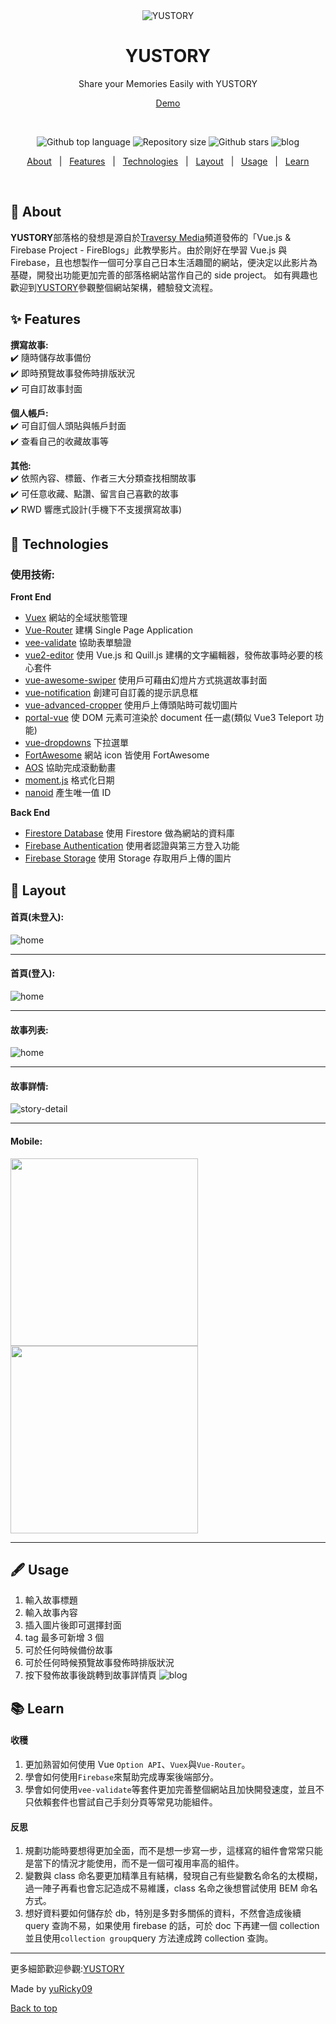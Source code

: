 <div align="center" id="top"> 
  <img src="https://firebasestorage.googleapis.com/v0/b/yustory-ded59.appspot.com/o/other%2Freadme-header.png?alt=media&token=06874354-e8e1-4c9f-a9b7-36223238c187" alt="YUSTORY" />
</div>

<div align="center">
  <h1>YUSTORY</h1>
  <p>Share your Memories Easily with YUSTORY</p>
  <a href="https://yustory-ded59.firebaseapp.com/">Demo</a>
</div>

&#xa0;

<p align="center">
  <img alt="Github top language" src="https://img.shields.io/github/languages/top/yuRicky09/YuStory?color=56BEB8">

  <img alt="Repository size" src="https://img.shields.io/github/repo-size/yuRicky09/YuStory?color=lightgrey">

  <img alt="Github stars" src="https://img.shields.io/github/stars/yuRicky09/YuStory?color=yellow" />

  <img alt="blog" src="https://img.shields.io/badge/YUSTORY-BLOG-blue">
</p>

<p align="center">
  <a href="#dart-about">About</a> &#xa0; | &#xa0; 
  <a href="#sparkles-features">Features</a> &#xa0; | &#xa0;
  <a href="#rocket-technologies">Technologies</a> &#xa0; | &#xa0;
  <a href="#art-layout">Layout</a> &#xa0; | &#xa0;
  <a href="#fountain_pen-usage">Usage</a> &#xa0; | &#xa0;
  <a href="#books-learn">Learn</a>
</p>

<br>

## :dart: About

**YUSTORY**部落格的發想是源自於<a href="https://www.youtube.com/watch?v=ISv22NNL-aE&t=869s&ab_channel=TraversyMedia" target="_blank">Traversy Media</a>頻道發佈的「Vue.js & Firebase Project - FireBlogs」此教學影片。由於剛好在學習 Vue.js 與 Firebase，且也想製作一個可分享自己日本生活趣聞的網站，便決定以此影片為基礎，開發出功能更加完善的部落格網站當作自己的 side project。
如有興趣也歡迎到<a href="https://yustory-ded59.firebaseapp.com/" target="_blank">YUSTORY</a>參觀整個網站架構，體驗發文流程。

## :sparkles: Features

**撰寫故事:** <br>
:heavy_check_mark: 隨時儲存故事備份 <br>
:heavy_check_mark: 即時預覽故事發佈時排版狀況 <br>
:heavy_check_mark: 可自訂故事封面 <br>

**個人帳戶:** <br>
:heavy_check_mark: 可自訂個人頭貼與帳戶封面 <br>
:heavy_check_mark: 查看自己的收藏故事等 <br>

**其他:** <br>
:heavy_check_mark: 依照內容、標籤、作者三大分類查找相關故事 <br>
:heavy_check_mark: 可任意收藏、點讚、留言自己喜歡的故事 <br>
:heavy_check_mark: RWD 響應式設計(手機下不支援撰寫故事) <br>

## :rocket: Technologies

### 使用技術:

**Front End**

- [Vuex](https://vuex.vuejs.org/guide/) 網站的全域狀態管理
- [Vue-Router](https://router.vuejs.org/) 建構 Single Page Application
- [vee-validate](https://vee-validate.logaretm.com/v3) 協助表單驗證
- [vue2-editor](https://www.vue2editor.com/) 使用 Vue.js 和 Quill.js 建構的文字編輯器，發佈故事時必要的核心套件
- [vue-awesome-swiper](https://www.npmjs.com/package/vue-awesome-swiper) 使用戶可藉由幻燈片方式挑選故事封面
- [vue-notification](http://vue-notification.yev.io/) 創建可自訂義的提示訊息框
- [vue-advanced-cropper](https://norserium.github.io/vue-advanced-cropper/) 使用戶上傳頭貼時可裁切圖片
- [portal-vue](https://portal-vue.linusb.org/) 使 DOM 元素可渲染於 document 任一處(類似 Vue3 Teleport 功能)
- [vue-dropdowns](https://github.com/mikerodham/vue-dropdowns) 下拉選單
- [FortAwesome](https://github.com/FortAwesome/vue-fontawesome) 網站 icon 皆使用 FortAwesome
- [AOS](https://michalsnik.github.io/aos/) 協助完成滾動動畫
- [moment.js](https://momentjs.com/) 格式化日期
- [nanoid](https://www.npmjs.com/package/nanoid) 產生唯一值 ID

**Back End**

- [Firestore Database](https://firebase.google.com/docs/firestore/quickstart) 使用 Firestore 做為網站的資料庫
- [Firebase Authentication](https://firebase.google.com/docs/auth/web/start) 使用者認證與第三方登入功能
- [Firebase Storage](https://firebase.google.com/docs/storage/web/start) 使用 Storage 存取用戶上傳的圖片

## :art: Layout

#### 首頁(未登入):

<img alt="home" src="https://firebasestorage.googleapis.com/v0/b/yustory-ded59.appspot.com/o/other%2Fhome.png?alt=media&token=1db41f81-b225-4744-916c-ac6dc3f6b408">

---

#### 首頁(登入):

<img alt="home" src="https://firebasestorage.googleapis.com/v0/b/yustory-ded59.appspot.com/o/other%2Fhome.gif?alt=media&token=e9776a60-77c5-4ea2-b4e5-1c075f685390">

---

#### 故事列表:

<img alt="home" src="https://firebasestorage.googleapis.com/v0/b/yustory-ded59.appspot.com/o/other%2Fstories.gif?alt=media&token=b0044161-62ce-4b93-891d-0a8a5337b96a">

---

#### 故事詳情:

<img alt="story-detail" src="https://firebasestorage.googleapis.com/v0/b/yustory-ded59.appspot.com/o/other%2Fdetail.gif?alt=media&token=aefd29d6-8f99-40f0-8732-953283245ced">

---

#### Mobile:

<p float="left">
  <img src="https://firebasestorage.googleapis.com/v0/b/yustory-ded59.appspot.com/o/other%2Fmobile1.gif?alt=media&token=c7909011-831c-4749-98a3-8292d0ea9007" width="300" />
  
  <img src="https://firebasestorage.googleapis.com/v0/b/yustory-ded59.appspot.com/o/other%2Fmobile2.gif?alt=media&token=e56728c8-bf36-4f05-8576-704b07343d93" width="300" />
</p>

---

## :fountain_pen: Usage

1. 輸入故事標題
2. 輸入故事內容
3. 插入圖片後即可選擇封面
4. tag 最多可新增 3 個
5. 可於任何時候備份故事
6. 可於任何時候預覽故事發佈時排版狀況
7. 按下發佈故事後跳轉到故事詳情頁
   <img alt="blog" src="https://firebasestorage.googleapis.com/v0/b/yustory-ded59.appspot.com/o/other%2Freadme-usage.gif?alt=media&token=206f2ed7-65a8-4b6a-bbdc-c33fa200756a">

## :books: Learn

#### 收穫

1. 更加熟習如何使用 Vue `Option API`、`Vuex`與`Vue-Router`。
2. 學會如何使用`Firebase`來幫助完成專案後端部分。
3. 學會如何使用`vee-validate`等套件更加完善整個網站且加快開發速度，並且不只依賴套件也嘗試自己手刻分頁等常見功能組件。

#### 反思

1. 規劃功能時要想得更加全面，而不是想一步寫一步，這樣寫的組件會常常只能是當下的情況才能使用，而不是一個可複用率高的組件。
2. 變數與 class 命名要更加精準且有結構，發現自己有些變數名命名的太模糊，過一陣子再看也會忘記造成不易維護，class 名命之後想嘗試使用 BEM 命名方式。
3. 想好資料要如何儲存於 db，特別是多對多關係的資料，不然會造成後續 query 查詢不易，如果使用 firebase 的話，可於 doc 下再建一個 collection 並且使用`collection group`query 方法達成跨 collection 查詢。

---

更多細節歡迎參觀:<a href="https://yustory-ded59.firebaseapp.com/" target="_blank">YUSTORY</a>

Made by <a href="https://github.com/yuRicky09" 
target="_blank">yuRicky09</a>

<a href="#top">Back to top</a>
